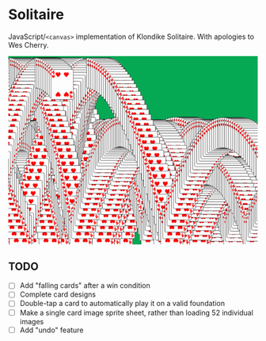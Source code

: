 # Solitaire

JavaScript/`<canvas>` implementation of Klondike Solitaire. With apologies to Wes Cherry.

![falling cards](https://github.com/endemic/solitaire/blob/1fbe19005b8a621961f3402878898fdda7ccd470/images/falling_cards.gif)

## TODO

- [ ] Add "falling cards" after a win condition
- [ ] Complete card designs
- [ ] Double-tap a card to automatically play it on a valid foundation
- [ ] Make a single card image sprite sheet, rather than loading 52 individual images
- [ ] Add "undo" feature
